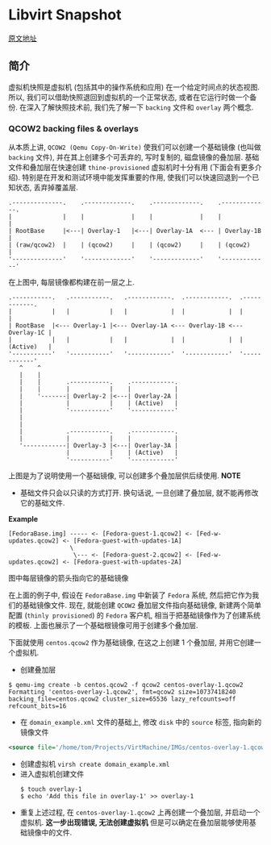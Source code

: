 # Libvirt Snapshot
[原文地址](https://kashyapc.fedorapeople.org/virt/lc-2012/snapshots-handout.html)

## 简介
虚拟机快照是虚拟机 (包括其中的操作系统和应用) 在一个给定时间点的状态视图. 所以, 我们可以借助快照退回到虚拟机的一个正常状态, 或者在它运行时做一个备份. 在深入了解快照技术前, 我们先了解一下 `backing` 文件和 `overlay` 两个概念.

### QCOW2 backing files & overlays
从本质上讲, `QCOW2 (Qemu Copy-On-Write)` 使我们可以创建一个基础镜像 (也叫做 `backing` 文件), 并在其上创建多个可丢弃的, 写时复制的, 磁盘镜像的叠加层. 基础文件和叠加层在快速创建 `thine-provisioned` 虚拟机时十分有用 (下面会有更多介绍). 特别是在开发和测试环境中能发挥重要的作用, 使我们可以快速回退到一个已知状态, 丢弃掉覆盖层.

```
.--------------.    .-------------.    .-------------.    .-------------.
|              |    |             |    |             |    |             |
| RootBase     |<---| Overlay-1   |<---| Overlay-1A  <--- | Overlay-1B  |
| (raw/qcow2)  |    | (qcow2)     |    | (qcow2)     |    | (qcow2)     |
'--------------'    '-------------'    '-------------'    '-------------'
```
在上图中, 每层镜像都构建在前一层之上.
```
.-----------.   .-----------.   .------------.  .------------.  .------------.
|           |   |           |   |            |  |            |  |            |
| RootBase  |<--- Overlay-1 |<--- Overlay-1A <--- Overlay-1B <--- Overlay-1C |
|           |   |           |   |            |  |            |  | (Active)   |
'-----------'   '-----------'   '------------'  '------------'  '------------'
   ^    ^
   |    |
   |    |       .-----------.    .------------.
   |    |       |           |    |            |
   |    '-------| Overlay-2 |<---| Overlay-2A |
   |            |           |    | (Active)   |
   |            '-----------'    '------------'
   |
   |
   |            .-----------.    .------------.
   |            |           |    |            |
   '------------| Overlay-3 |<---| Overlay-3A |
                |           |    | (Active)   |
                '-----------'    '------------'
```
上图是为了说明使用一个基础镜像, 可以创建多个叠加层供后续使用.
**NOTE**
- 基础文件只会以只读的方式打开. 换句话说, 一旦创建了叠加层, 就不能再修改它的基础文件.

**Example**
```
[FedoraBase.img] ----- <- [Fedora-guest-1.qcow2] <- [Fed-w-updates.qcow2] <- [Fedora-guest-with-updates-1A]
                 \
                  \--- <- [Fedora-guest-2.qcow2] <- [Fed-w-updates.qcow2] <- [Fedora-guest-with-updates-2A]
```
图中每层镜像的箭头指向它的基础镜像

在上面的例子中, 假设在 `FedoraBase.img` 中新装了 `Fedora` 系统, 然后把它作为我们的基础镜像文件. 现在, 就能创建 `QCOW2` 叠加层文件指向基础镜像, 新建两个简单配置 (`thinly provisioned`) 的 `Fedora` 客户机, 相当于把基础镜像作为了创建系统的模板. 上面也展示了一个基础根镜像可用于创建多个叠加层.

下面就使用 `centos.qcow2` 作为基础镜像, 在这之上创建 1 个叠加层, 并用它创建一个虚拟机.
- 创建叠加层
 ```
 $ qemu-img create -b centos.qcow2 -f qcow2 centos-overlay-1.qcow2
Formatting 'centos-overlay-1.qcow2', fmt=qcow2 size=10737418240 backing_file=centos.qcow2 cluster_size=65536 lazy_refcounts=off refcount_bits=16
 ```
- 在 `domain_example.xml` 文件的基础上, 修改 `disk` 中的 `source` 标签, 指向新的镜像文件
 ```xml
 <source file='/home/tom/Projects/VirtMachine/IMGs/centos-overlay-1.qcow2'/>
 ```
- 创建虚拟机 `virsh create domain_example.xml`
- 进入虚拟机创建文件
  ```
  $ touch overlay-1
  $ echo 'Add this file in overlay-1' >> overlay-1
  ```
- 重复上述过程, 在 `centos-overlay-1.qcow2` 上再创建一个叠加层, 并启动一个虚拟机. **这一步出现错误, 无法创建虚拟机** 但是可以确定在叠加层能够使用基础镜像中的文件.

